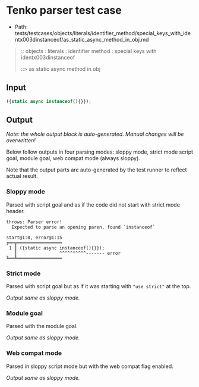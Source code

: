 # Tenko parser test case

- Path: tests/testcases/objects/literals/identifier_method/special_keys_with_identx003dinstanceof/as_static_async_method_in_obj.md

> :: objects : literals : identifier method : special keys with identx003dinstanceof
>
> ::> as static async method in obj

## Input

`````js
({static async instanceof(){}});
`````

## Output

_Note: the whole output block is auto-generated. Manual changes will be overwritten!_

Below follow outputs in four parsing modes: sloppy mode, strict mode script goal, module goal, web compat mode (always sloppy).

Note that the output parts are auto-generated by the test runner to reflect actual result.

### Sloppy mode

Parsed with script goal and as if the code did not start with strict mode header.

`````
throws: Parser error!
  Expected to parse an opening paren, found `instanceof`

start@1:0, error@1:15
╔══╦═════════════════
 1 ║ ({static async instanceof(){}});
   ║                ^^^^^^^^^^------- error
╚══╩═════════════════

`````

### Strict mode

Parsed with script goal but as if it was starting with `"use strict"` at the top.

_Output same as sloppy mode._

### Module goal

Parsed with the module goal.

_Output same as sloppy mode._

### Web compat mode

Parsed in sloppy script mode but with the web compat flag enabled.

_Output same as sloppy mode._
